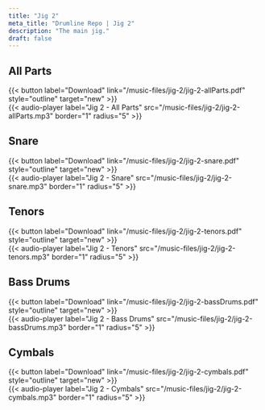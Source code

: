 ```yaml
---
title: "Jig 2"
meta_title: "Drumline Repo | Jig 2"
description: "The main jig."
draft: false
---
```


## All Parts
{{< button label="Download" link="/music-files/jig-2/jig-2-allParts.pdf" style="outline" target="new" >}}
<br>
{{< audio-player label="Jig 2 - All Parts" src="/music-files/jig-2/jig-2-allParts.mp3" border="1" radius="5" >}}

## Snare
{{< button label="Download" link="/music-files/jig-2/jig-2-snare.pdf" style="outline" target="new" >}}
<br>
{{< audio-player label="Jig 2 - Snare" src="/music-files/jig-2/jig-2-snare.mp3" border="1" radius="5" >}}

## Tenors
{{< button label="Download" link="/music-files/jig-2/jig-2-tenors.pdf" style="outline" target="new" >}}
<br>
{{< audio-player label="Jig 2 - Tenors" src="/music-files/jig-2/jig-2-tenors.mp3" border="1" radius="5" >}}

## Bass Drums
{{< button label="Download" link="/music-files/jig-2/jig-2-bassDrums.pdf" style="outline" target="new" >}}
<br>
{{< audio-player label="Jig 2 - Bass Drums" src="/music-files/jig-2/jig-2-bassDrums.mp3" border="1" radius="5" >}}

## Cymbals
{{< button label="Download" link="/music-files/jig-2/jig-2-cymbals.pdf" style="outline" target="new" >}}
<br>
{{< audio-player label="Jig 2 - Cymbals" src="/music-files/jig-2/jig-2-cymbals.mp3" border="1" radius="5" >}}